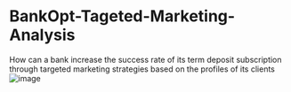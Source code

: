 # BankOpt-Tageted-Marketing-Analysis
How can a bank increase the success rate of its term deposit subscription through targeted marketing strategies based on the profiles of its clients
![image](https://github.com/kajal7070/BankOpt-Tageted-Marketing-Analysis/assets/149140012/ddf638cb-65cb-422d-ae82-49c85e2ae57b)

